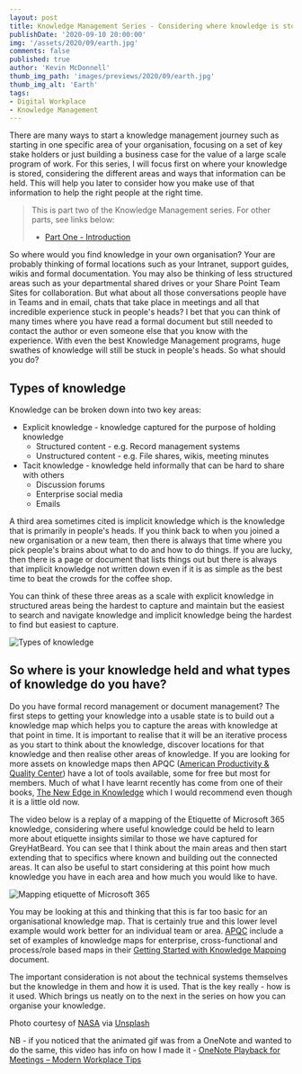 ```yaml
---
layout: post
title: Knowledge Management Series - Considering where knowledge is stored
publishDate: '2020-09-10 20:00:00'
img: '/assets/2020/09/earth.jpg'
comments: false
published: true
author: 'Kevin McDonnell'
thumb_img_path: 'images/previews/2020/09/earth.jpg'
thumb_img_alt: 'Earth'
tags:
- Digital Workplace
- Knowledge Management
---
```

There are many ways to start a knowledge management journey such as starting in one specific area of your organisation, focusing on a set of key stake holders or just building a business case for the value of a large scale program of work. For this series, I will focus first on where your knowledge is stored, considering the different areas and ways that information can be held. This will help you later to consider how you make use of that information to help the right people at the right time.

> This is part two of the Knowledge Management series. For other parts, see links below:
> * [Part One - Introduction](/2020/09/03/Knowledge-Management-Series.html)

So where would you find knowledge in your own organisation? Your are probably thinking of formal locations such as your Intranet, support guides, wikis and formal documentation. You may also be thinking of less structured areas such as your departmental shared drives or your Share Point Team Sites for collaboration. But what about all those conversations people have in Teams and in email, chats that take place in meetings and all that incredible experience stuck in people's heads? I bet that you can think of many times where you have read a formal document but still needed to contact the author or even someone else that you know with the experience. With even the best Knowledge Management programs, huge swathes of knowledge will still be stuck in people's heads. So what should you do?

## Types of knowledge

Knowledge can be broken down into two key areas:

- Explicit knowledge - knowledge captured for the purpose of holding knowledge
	- Structured content - e.g. Record management systems
	- Unstructured content  - e.g. File shares, wikis, meeting minutes
- Tacit knowledge - knowledge held informally that can be hard to share with others
	- Discussion forums
	- Enterprise social media
	- Emails

A third area sometimes cited is implicit knowledge which is the knowledge that is primarily in people's heads. If you think back to when you joined a new organisation or a new team, then there is always that time where you pick people's brains about what to do and how to do things. If you are lucky, then there is a page or document that lists things out but there is always that implicit knowledge not written down even if it is as simple as the best time to beat the crowds for the coffee shop.

You can think of these three areas as a scale with explicit knowledge in structured areas being the hardest to capture and maintain but the easiest to search and navigate knowledge and implicit knowledge being the hardest to find but easiest to capture.
		
![Types of knowledge](/assets/2020/09/TypesOfKnowledge.jpg)

## So where is your knowledge held and what types of knowledge do you have?

Do you have formal record management or document management? The first steps to getting your knowledge into a usable state is to build out a knowledge map which helps you to capture the areas with knowledge at that point in time. It is important to realise that it will be an iterative process as you start to think about the knowledge, discover locations for that knowledge and then realise other areas of knowledge. If you are looking for more assets on knowledge maps then APQC ([American Productivity & Quality Center](https://www.apqc.org/)) have a lot of tools available, some for free but most for members. Much of what I have learnt recently has come from one of their books, [The New Edge in Knowledge](http://www.newedgeinknowledge.com/) which I would recommend even though it is a little old now.

The video below is a replay of a mapping of the Etiquette of Microsoft 365 knowledge, considering where useful knowledge could be held to learn more about etiquette insights similar to those we have captured for GreyHatBeard. You can see that I think about the main areas and then start extending that to specifics where known and building out the connected areas. It can also be useful to start considering at this point how much knowledge you have in each area and how much you would like to have. 

![Mapping etiquette of Microsoft 365](/assets/2020/09/MappingEtiquetteOfMicrosoft365.gif)

You may be looking at this and thinking that this is far too basic for an organisational knowledge map. That is certainly true and this lower level example would work better for an individual team or area. [APQC](https://www.apqc.org/) include a set of examples of knowledge maps for enterprise, cross-functional and process/role based maps in their [Getting Started with Knowledge Mapping](https://www.apqc.org/system/files/K06334_Getting_Started_Knowledge_Mapping.pdf) document. 

The important consideration is not about the technical systems themselves but the knowledge in them and how it is used. That is the key really - how is it used. Which brings us neatly on to the next in the series on how you can organise your knowledge.

Photo courtesy of [NASA](https://unsplash.com/@nasa?utm_source=unsplash&amp;utm_medium=referral&amp;utm_content=creditCopyText) via [Unsplash](https://unsplash.com)

NB - if you noticed that the animated gif was from a OneNote and wanted to do the same, this video has info on how I made it - [OneNote Playback for Meetings – Modern Workplace Tips](https://www.youtube.com/watch?v=3dDlo1qAhPA)
